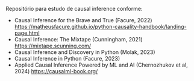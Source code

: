 Repositório para estudo de causal inference conforme:
- Causal Inference for the Brave and True (Facure, 2022) https://matheusfacure.github.io/python-causality-handbook/landing-page.html
- Causal Inference: The Mixtape (Cunningham, 2021) https://mixtape.scunning.com/ 
- Causal Inference and Discovery in Python (Molak, 2023)
- Causal Inference in Python (Facure, 2023)
- Applied Causal Inference Powered by ML and AI (Chernozhukov et al, 2024) https://causalml-book.org/